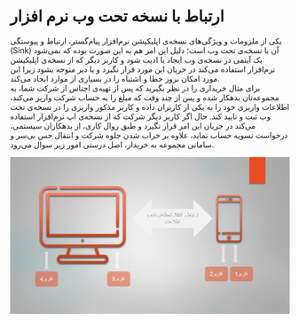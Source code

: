 # ارتباط با نسخه تحت وب نرم افزار

یکی از ملزومات و ویژگی‌های نسخه‌ی اپلیکیشن نرم‌افزار پیام‌گستر، ارتباط و پیوستگی (Sink) آن با نسخه‌ی تحت وب است؛ دلیل این امر هم به‌ این صورت بوده که نمی‌شود یک آیتمی در نسخه‌ی وب ایجاد یا ادیت شود و کاربر دیگر که از نسخه‌ی اپلیکیشن نرم‌افزار استفاده می‌کند در جریان این مورد قرار نگیرد و یا دیر متوجه بشود زیرا این مورد امکان بروز خطا و اشتباه را در بسیاری از موارد ایجاد می‌کند.<br>
 برای مثال خریداری را در نظر بگیرید که پس از تهیه‌ی اجناس از شرکت شما، به مجموعه‌تان بدهکار شده و پس از چند وقت که مبلغ را به حساب شرکت واریز می‌کند، اطلاعات واریزی خود را به یکی از کاربران داده و کاربر مذکور واریزی را در نسخه‌ی تحت وب ثبت و تایید کند. حال اگر کاربر دیگر شرکت که از نسخه‌ی اپ نرم‌افزار استفاده می‌کند در جریان این امر قرار نگیرد و طبق روال کاری، از بدهکاران سیستمی، درخواست تسویه حساب نماید، علاوه بر خراب شدن جلوه شرکت و انتقال حس بی‌سر و سامانی مجموعه به خریدار، اصل درستی امور زیر سوال می‌رود.<br>

![سینک بودن نسخه وب و اپلیکیشن](./Images/SynchronizationOfTheWebVersionAndTheApplication.PNG)
